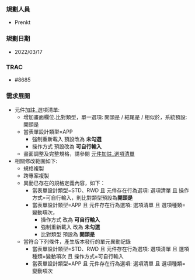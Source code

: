 ### <div id="user">規劃人員</div>
* Prenkt

### <div id="updatedate">規劃日期</div>
* 2022/03/17

### <div id="trac">TRAC</div>
* #8685

### <div id="requirement">需求展開</div>
* 元件加註_選項清單: 
    * 增加畫面欄位.比對類型，單一選項: 開頭是 / 結尾是 / 相似於，系統預設: 開頭是
    * 當表單設計類型=APP
        * 強制重新載入 預設改為 **未勾選**
        * 操作方式 預設改為 **可自行輸入**
    * 畫面調整及完整規格，請參閱 [元件加註_選項清單][link_OAList]      
* 相關修改範圍如下:    
    * 規格複製
    * 跨專案複製
    * 異動已存在的規格定義內容，如下：
        * 當表單設計類型=STD、RWD 且 元件存在行為選項: 選項清單 且 操作方式=可自行輸入，則比對類型預設為**開頭是**
        * 當表單設計類型=APP 且 元件存在行為選項: 選項清單 且 選項種類=變動項次，
            * 操作方式 改為 **可自行輸入**
            * 強制重新載入 改為 **未勾選**
            * 比對類型 預設為 **開頭是**
    * 當符合下列條件，產生版本發行的單元異動記錄
        * 當表單設計類型=STD、RWD 且 元件存在行為選項: 選項清單 且 選項種類=變動項次 且 操作方式=可自行輸入
        * 當表單設計類型=APP 且 元件存在行為選項: 選項清單 且 選項種類=變動項次
    


<!-- 超連結 -->
[link_OAList]:{3}/IDE/Specification/OAList/README